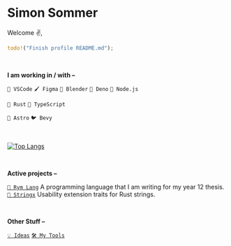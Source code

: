 <!--
![](header.png)

**CreatorSiSo/creatorsiso** is a ✨ _special_ ✨ repository because its `README.md` (this file) appears on your GitHub profile.

Here are some ideas to get you started:

- 🔭 I’m currently working on ...
- 🌱 I’m currently learning ...
- 👯 I’m looking to collaborate on ...
- 🤔 I’m looking for help with ...
- 💬 Ask me about ...
- 📫 How to reach me: ...
- 😄 Pronouns: ...
- ⚡ Fun fact: ...
-->

# Simon Sommer

Welcome ✌️,

```rust
todo!("Finish profile README.md");
```

<br/>

**I am working in / with –**

`📝 VSCode` `🖌️ Figma` `🧊 Blender` `🦕 Deno` `🍵 Node.js`

`🦀 Rust` `🧶 TypeScript`

`🚀 Astro` `🐦 Bevy`

<br/>

[![Top Langs](https://github-readme-stats.vercel.app/api/top-langs/?username=creatorsiso&hide=javascript,html,css,scss&layout=compact&theme=dark&langs_count=50)](https://github.com/anuraghazra/github-readme-stats)

<br>

**Active projects –**

<!-- `🌍 My Website` https://www.creatorsiso.xyz -->

[`📙 Rym Lang`][project:rym] A programming language that I am writing for my year 12 thesis.<br/>
[`🤖 Stringx`][project:stringx] Usability extension traits for Rust strings.<br/>
<!-- [`🏗️ Annotate Snippets`][project:annotate_snippets_builder] Builder pattern abstraction for the annotate-snippets crate.<br/> -->

<br/>

**Other Stuff –**

[`💡 Ideas`](https://github.com/CreatorSiSo/my-lists/blob/main/ideas.md)
[`🛠 My Tools`](https://github.com/CreatorSiSo/my-lists/blob/main/apps.md)


[project:rym]: https://github.com/creatorsiso/rym
[project:stringx]: https://github.com/creatorsiso/stringx
[project:annotate_snippets_builder]: https://github.com/creatorsiso/annotate_snippets_builder

[people:creatorsiso]: https://github.com/creatorsiso
